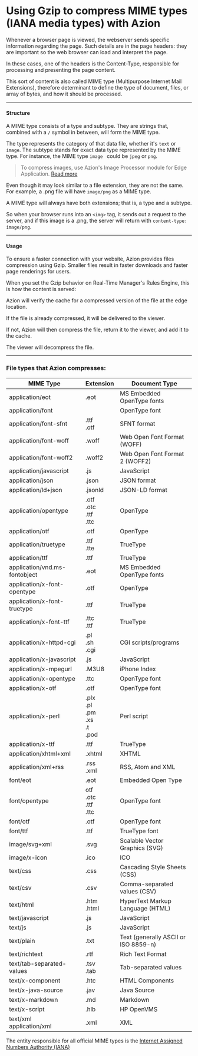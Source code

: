 # Using Gzip to compress MIME types (IANA media types) with Azion 

Whenever a browser page is viewed, the webserver sends specific information regarding the page. Such details are in the page headers: they are important so the web browser can load and interpret the page.

In these cases, one of the headers is the Content-Type, responsible for processing and presenting the page content.

This sort of content is also called MIME type (Multipurpose Internet Mail Extensions), therefore determinant to define the type of document, files, or array of bytes, and how it should be processed. 

------

#### Structure

A MIME type consists of a type and subtype. They are strings that, combined with a ``/`` symbol in between, will form the MIME type. 

The type represents the category of that data file, whether it's ``text`` or ``image``. The subtype stands for exact data type represented by the MIME type. For instance, the MIME type ``image `` could be ``jpeg`` or ``png``.

> To compress images, use Azion's Image Processor module for Edge Application. [Read more](https://www.azion.com/en/documentation/products/image-processor/)

Even though it may look similar to a file extension, they are not the same. For example, a .png file will have ``image/png`` as a MIME type.

A MIME type will always have both extensions; that is, a type and a subtype.

So when your browser runs into an ``<img>`` tag, it sends out a request to the server, and if this image is a .png, the server will return with ``content-type: image/png``. 

------

#### Usage

To ensure a faster connection with your website, Azion provides files compression using Gzip. Smaller files result in faster downloads and faster page renderings for users. 

When you set the Gzip behavior on Real-Time Manager's Rules Engine, this is how the content is served:

Azion will verify the cache for a compressed version of the file at the edge location. 

If the file is already compressed, it will be delivered to the viewer.

If not, Azion will then compress the file, return it to the viewer, and add it to the cache. 

The viewer will decompress the file.

------

### File types that Azion compresses:

| MIME Type                     | Extension                                    | Document Type                        |
| ----------------------------- | -------------------------------------------- | ------------------------------------ |
| application/eot               | .eot                                         | MS Embedded OpenType fonts           |
| application/font              |                                              | OpenType font                        |
| application/font-sfnt         | .ttf <br/>.otf                               | SFNT format                          |
| application/font-woff         | .woff                                        | Web Open Font Format (WOFF)          |
| application/font-woff2        | .woff2                                       | Web Open Font Format 2 (WOFF2)       |
| application/javascript        | .js                                          | JavaScript                           |
| application/json              | .json                                        | JSON format                          |
| application/ld+json           | .jsonld                                      | JSON-LD format                       |
| application/opentype          | .otf<br/>.otc<br/>.ttf<br/>.ttc              | OpenType                             |
| application/otf               | .otf                                         | OpenType                             |
| application/truetype          | .ttf<br/>.tte                                | TrueType                             |
| application/ttf               | .ttf                                         | TrueType                             |
| application/vnd.ms-fontobject | .eot                                         | MS Embedded OpenType fonts           |
| application/x-font-opentype   | .otf                                         | OpenType                             |
| application/x-font-truetype   | .ttf                                         | TrueType                             |
| application/x-font-ttf        | .ttc <br/>.ttf                               | TrueType                             |
| application/x-httpd-cgi       | .pl <br/>.sh <br/>.cgi                       | CGI scripts/programs                 |
| application/x-javascript      | .js                                          | JavaScript                           |
| application/x-mpegurl         | .M3U8                                        | iPhone Index                         |
| application/x-opentype        | .ttc                                         | OpenType font                        |
| application/x-otf             | .otf                                         | OpenType font                        |
| application/x-perl            | .plx<br/>.pl<br/>.pm<br/>.xs<br/>.t<br/>.pod | Perl script                          |
| application/x-ttf             | .ttf                                         | TrueType                             |
| application/xhtml+xml         | .xhtml                                       | XHTML                                |
| application/xml+rss           | .rss <br/>.xml                               | RSS, Atom and XML                    |
| font/eot                      | .eot                                         | Embedded Open Type                   |
| font/opentype                 | otf<br/>.otc<br/>.ttf<br/>.ttc               | OpenType font                        |
| font/otf                      | .otf                                         | OpenType font                        |
| font/ttf                      | .ttf                                         | TrueType font                        |
| image/svg+xml                 | .svg                                         | Scalable Vector Graphics (SVG)       |
| image/x-icon                  | .ico                                         | ICO                                  |
| text/css                      | .css                                         | Cascading Style Sheets (CSS)         |
| text/csv                      | .csv                                         | Comma-separated values (CSV)         |
| text/html                     | .htm<br/>.html                               | HyperText Markup Language (HTML)     |
| text/javascript               | .js                                          | JavaScript                           |
| text/js                       | .js                                          | JavaScript                           |
| text/plain                    | .txt                                         | Text (generally ASCII or ISO 8859-n) |
| text/richtext                 | .rtf                                         | Rich Text Format                     |
| text/tab-separated-values     | .tsv<br/>.tab                                | Tab-separated values                 |
| text/x-component              | .htc                                         | HTML Components                      |
| text/x-java-source            | .jav                                         | Java Source                          |
| text/x-markdown               | .md                                          | Markdown                             |
| text/x-script                 | .hlb                                         | HP OpenVMS                           |
| text/xml<br/>application/xml  | .xml                                         | XML                                  |

The entity responsible for all official MIME types is the [Internet Assigned Numbers Authority (IANA)](https://www.iana.org/)

